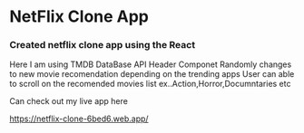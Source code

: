 # NetFlix Clone App 


### Created netflix clone app using the React
Here I am using TMDB DataBase API
Header Componet Randomly changes to new movie recomendation depending on the trending apps
User can able to scroll on the recomended movies list ex..Action,Horror,Documntaries etc

Can check out my live app here

https://netflix-clone-6bed6.web.app/
